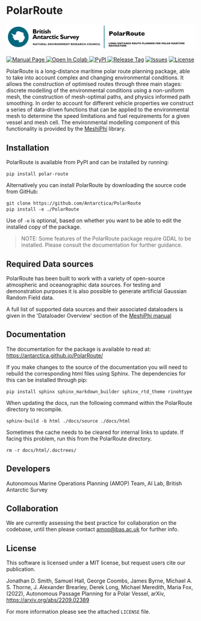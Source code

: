 # PolarRoute

![](logo.jpg)

<a href="https://antarctica.github.io/PolarRoute/"><img src="https://img.shields.io/badge/Manual%20-github.io%2FPolarRoute%2F-red" alt="Manual Page">
<a href="https://colab.research.google.com/drive/12D-CN10X7xAcXn_df0zNLHtdiiXxZVkz?usp=sharing"><img src="https://colab.research.google.com/assets/colab-badge.svg" alt="Open In Colab" alt="Colab">
<a href="https://pypi.org/project/polar-route/"><img src="https://img.shields.io/pypi/v/polar-route" alt="PyPI">
<a href="https://github.com/antarctica/PolarRoute/tags"><img src="https://img.shields.io/github/v/tag/antarctica/PolarRoute" alt="Release Tag"></a>
<a href="https://github.com/antarctica/PolarRoute/issues"><img src="https://img.shields.io/github/issues/antarctica/PolarRoute" alt="Issues"></a>
<a href="https://github.com/antarctica/PolarRoute/blob/main/LICENSE"><img src="https://img.shields.io/github/license/antarctica/PolarRoute" alt="License"></a>

PolarRoute is a long-distance maritime polar route planning package, able to take into account complex and changing environmental conditions. It allows the construction of optimised routes through three main stages: discrete modelling of the environmental conditions using a non-uniform mesh, the construction of mesh-optimal paths, and physics informed path smoothing. In order to account for different vehicle properties we construct a series of data-driven functions that can be applied to the environmental mesh to determine the speed limitations and fuel requirements for a given vessel and mesh cell. The environmental modelling component of this functionality is provided by the [MeshiPhi](https://github.com/antarctica/MeshiPhi) library.

## Installation

PolarRoute is available from PyPI and can be installed by running: 
```
pip install polar-route
```

Alternatively you can install PolarRoute by downloading the source code from GitHub:
```
git clone https://github.com/Antarctica/PolarRoute
pip install -e ./PolarRoute
```
Use of `-e` is optional, based on whether you want to be able to edit the installed copy of the package.

> NOTE: Some features of the PolarRoute package require GDAL to be installed. Please consult the documentation for further guidance.

## Required Data sources
PolarRoute has been built to work with a variety of open-source atmospheric and oceanographic data sources. For testing and demonstration purposes it is also possible to generate artificial Gaussian Random Field data.  

A full list of supported data sources and their associated dataloaders is given in the 
'Dataloader Overview' section of the [MeshiPhi manual](https://antarctica.github.io/MeshiPhi/)

## Documentation
The documentation for the package is available to read at: https://antarctica.github.io/PolarRoute/

If you make changes to the source of the documentation you will need to rebuild the corresponding html files using Sphinx.
The dependencies for this can be installed through pip:
```
pip install sphinx sphinx_markdown_builder sphinx_rtd_theme rinohtype
```
When updating the docs, run the following command within the PolarRoute directory to recompile.
```
sphinx-build -b html ./docs/source ./docs/html
```
Sometimes the cache needs to be cleared for internal links to update. If facing this problem, run this from the PolarRoute directory.
```
rm -r docs/html/.doctrees/
```
## Developers
Autonomous Marine Operations Planning (AMOP) Team, AI Lab, British Antarctic Survey

## Collaboration
We are currently assessing the best practice for collaboration on the codebase, until then please contact [amop@bas.ac.uk](amop@bas.ac.uk) for further info.

## License
This software is licensed under a MIT license, but request users cite our publication.  

Jonathan D. Smith, Samuel Hall, George Coombs, James Byrne, Michael A. S. Thorne, J. Alexander Brearley, Derek Long, Michael Meredith, Maria Fox, (2022), Autonomous Passage Planning for a Polar Vessel, arXiv, https://arxiv.org/abs/2209.02389

For more information please see the attached ``LICENSE`` file. 

[version]: https://img.shields.io/PolarRoute/v/datadog-metrics.svg?style=flat-square
[downloads]: https://img.shields.io/PolarRoute/dm/datadog-metrics.svg?style=flat-square
